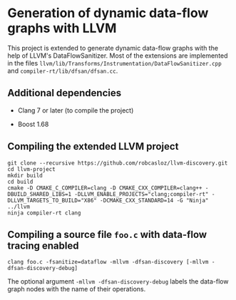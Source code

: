 # Generation of dynamic data-flow graphs with LLVM

This project is extended to generate dynamic data-flow graphs with the help of
LLVM's DataFlowSanitizer. Most of the extensions are implemented in the files
`llvm/lib/Transforms/Instrumentation/DataFlowSanitizer.cpp` and
`compiler-rt/lib/dfsan/dfsan.cc`.

## Additional dependencies

- Clang 7 or later (to compile the project)

- Boost 1.68

## Compiling the extended LLVM project

```
git clone --recursive https://github.com/robcasloz/llvm-discovery.git
cd llvm-project
mkdir build
cd build
cmake -D CMAKE_C_COMPILER=clang -D CMAKE_CXX_COMPILER=clang++ -DBUILD_SHARED_LIBS=1 -DLLVM_ENABLE_PROJECTS="clang;compiler-rt" -DLLVM_TARGETS_TO_BUILD="X86" -DCMAKE_CXX_STANDARD=14 -G "Ninja" ../llvm
ninja compiler-rt clang
```

## Compiling a source file `foo.c` with data-flow tracing enabled

```
clang foo.c -fsanitize=dataflow -mllvm -dfsan-discovery [-mllvm -dfsan-discovery-debug]
```

The optional argument `-mllvm -dfsan-discovery-debug` labels the data-flow graph
nodes with the name of their operations.
